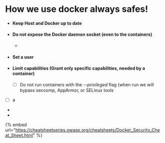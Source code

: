 # How we use docker always safes!

* #### Keep Host and Docker up to date <a href="#rule-0-keep-host-and-docker-up-to-date" id="rule-0-keep-host-and-docker-up-to-date"></a>
* #### Do not expose the Docker daemon socket (even to the containers) <a href="#rule-1-do-not-expose-the-docker-daemon-socket-even-to-the-containers" id="rule-1-do-not-expose-the-docker-daemon-socket-even-to-the-containers"></a>
  *
* #### Set a user <a href="#rule-2-set-a-user" id="rule-2-set-a-user"></a>
* #### Limit capabilities (Grant only specific capabilities, needed by a container) <a href="#rule-3-limit-capabilities-grant-only-specific-capabilities-needed-by-a-container" id="rule-3-limit-capabilities-grant-only-specific-capabilities-needed-by-a-container"></a>
  * [ ] Do not run containers with the _--privileged_ flag (when run we will bypass seccomp, AppArmor, or SELinux tools
* [ ] a
*
*

{% embed url="https://cheatsheetseries.owasp.org/cheatsheets/Docker_Security_Cheat_Sheet.html" %}
